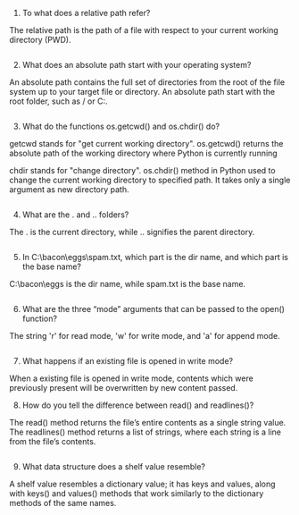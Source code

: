 1. To what does a relative path refer?

The relative path is the path of a file with respect to your current working directory (PWD).




```python

```

2. What does an absolute path start with your operating system?


An absolute path contains the full set of directories from the root of the file system up to your target file or directory. An absolute path start with the root folder, such as / or C:.




```python

```

3. What do the functions os.getcwd() and os.chdir() do?


getcwd stands for "get current working directory". os.getcwd() returns the absolute path of the working directory where Python is currently running 

chdir stands for "change directory". os.chdir() method in Python used to change the current working directory to specified path. It takes only a single argument as new directory path.


```python

```

4. What are the . and .. folders?


The . is the current directory, while .. signifies the parent directory.




```python

```

5. In C:\bacon\eggs\spam.txt, which part is the dir name, and which part is the base name?


C:\bacon\eggs is the dir name, while spam.txt is the base name.




```python

```

6. What are the three “mode” arguments that can be passed to the open() function?


The string 'r' for read mode, 'w' for write mode, and 'a' for append mode.




```python

```

7. What happens if an existing file is opened in write mode?


When a existing file is opened in write mode, contents which were previously present will be overwritten by new content passed.





8. How do you tell the difference between read() and readlines()?


The read() method returns the file’s entire contents as a single string value. The readlines() method returns a list of strings, where each string is a line from the file’s contents.




```python

```

9. What data structure does a shelf value resemble?


A shelf value resembles a dictionary value; it has keys and values, along with keys() and values() methods that work similarly to the dictionary methods of the same names.


```python

```
